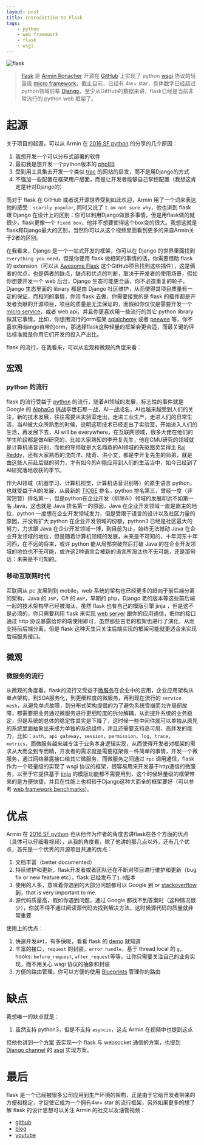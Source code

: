 ```yaml
---
layout: post
title: Introduction to Flask
tags: 
    - python
    - web framework
    - flask
    - wsgi
---
```

![flask](http://flask.palletsprojects.com/en/1.1.x/_images/flask-logo.png)

> [flask](http://flask.palletsprojects.com/en/1.1.x/) 是 [Armin Ronacher](https://github.com/mitsuhiko) 开源在 [GitHub](https://github.com/pallets/flask) 上实现了 python [wsgi](https://wsgi.readthedocs.io/en/latest/index.html) 协议的轻量级 [micro framework](http://flask.palletsprojects.com/en/1.1.x/foreword/#what-does-micro-mean)，截止目前，已经有 4w+ star，具体数字已经超过python领域前辈 [Django](https://github.com/django/django)，至少从GitHub的数据来讲，flask已经是当前非常流行的 python web 框架了。

# 起源

关于项目的起源，可以从 Armin 在 [2016 SF python](https://www.youtube.com/watch?v=1ByQhAM5c1I) 的分享的几个原因：

1. 我想开发一个可以分布式部署的软件
2. 最初我是想开发一个python版本的 [phpBB](https://www.phpbb.com/)
3. 受到用工具集去开发一个类似 [trac](https://trac.edgewall.org/) 的网站的启发，而不是用Django的方式
4. 不强加一些配置在框架用户层面，而是让开发者能够自己掌控配置（我想这肯定是针对Django的）

而对于 flask 在 GitHub 或者说开源世界受到如此欢迎，Armin 用了一个词来表达他的感受：`scarily popular`, 同时又说了 `I am not sure why`，他也讲到 flask 跟 Django 在设计上的区别：你可以利用Django做很多事情，但是用flask做的就很少，flask更像一个 `fixed box`，他并不想要使得这个box变的很大。我想这就是flask和Django最大的区别，当然你可以从这个视频里面看到更多的来自Armin关于2者的区别。

在我看来，Django 是一个一站式开发的框架，你可以在 Django 的世界里面找到 `everything you need`，但是你要用 flask 做相同的事情的话，你需要借助 flask 的 extension（可以从 [Awesome Flask](https://github.com/humiaozuzu/awesome-flask) 这个GitHub项目找到这些插件），这是俩者的优点，也是俩者的缺点，缺点和优点的判断，取决于开发者的使用场景，假如你想要开发一个 web 后台，Django 生态可能更合适，你不必造重复的轮子，Django 生态里面的 library 都是由 Django 社区维护，从而使得其项目质量有一定的保证，而相同的事情，你用 flask 去做，你需要接受的是 flask 的插件都是开发者贡献的开源项目，项目的质量是无法保证的，而假如你仅仅是需要开发一个 [micro service](https://en.wikipedia.org/wiki/Microservices)，或者 web api，并且你更喜欢用一些流行的其它 python library 做其它事情，比如，你想用流行的orm框架  [sqlalchemy](https://www.sqlalchemy.org/) 或者 [peewee](http://docs.peewee-orm.com/en/latest/) 等，你不喜欢用django自带的orm，那选择flask这种轻量的框架会更合适，而最关键的评估标准就是你用它们开发的投入产出比。

flask 的流行，在我看来，可以从宏观和微观的角度来看：

## 宏观

### python 的流行

flask 的流行受益于 [python](https://en.wikipedia.org/wiki/Python_(programming_language)) 的流行，随着AI领域的发展，标志性的事件就是 Google 的 [AlphaGo](https://en.wikipedia.org/wiki/AlphaGo) 挑战李世石那一战，AI一战成名，AI也越来越受到人们的关注，新的技术发展，往往需要从实验室走出，走进工业生产，走进人们的日常生活，当AI被大众所熟悉的时候，说明这项技术已经走出了实验室，开始进入人们的生活，再发展下去，AI will be everywhere，在互联网领域，很多大佬在他们的学生阶段都是做AI研究的，比如大家熟知的李开复先生，他在CMU研究的领域就是计算机语音识别，而他的导师就是大名鼎鼎的AI领域的先驱图灵奖得主 [Raj Reddy](https://en.wikipedia.org/wiki/Raj_Reddy)，还有大家熟悉的沈向洋、陆奇、洪小文，都是李开复先生的师弟，就是由这些人前赴后继的努力，才有如今的AI能应用到人们的生活当中，如今已经到了AI研究落地收获的季节。

作为AI领域（机器学习、计算机视觉，计算机语音识别等）的原生语言 python，也就受益于AI的发展，从最新的 [TIOBE](https://www.tiobe.com/tiobe-index/) 排名，python 排名第三，曾经一度（非常短暂）排名第一，但是python在企业开发（排除AI）领域的发展却远不如第一名 Java，这也就是 Java 排名第一的原因，Java 在企业开发领域一直是霸主的地位，python 一度想在企业开发领域发力，但是受限于语言的设计以及社区力量的原因，并没有扩大 python 在企业开发领域的份额，python3 已经是社区最大的努力，力求跟 Java 在企业开发领域一博，到目前为止，始终无法撼动 Java 在企业开发领域的地位，但是随着计算机领域的发展，未来是不可知的，十年河东十年河西，在不远的将来，或许 python 能从局部突破然后打破 Java 的在企业开发领域的地位也不无可能，或许这2种语言会被新的语言所淘汰也不无可能，还是那句话：未来是不可知的。

### 移动互联网时代

互联网从 pc 发展到到 mobile，web 系统的架构也已经更多的趋向于前后端分离的架构，Java 的 `JSP`，C# 的 `ASP`，早期的 php，Django 老的版本等这些前后端一起的技术架构早已经被淘汰，虽然 flask 也有自己的模版引擎 jinja ，但是这不是必须的，你只需要利用 flask 来实现 [web server](https://en.wikipedia.org/wiki/Web_server) 跟你的应用通信，把你的接口通过 http 协议暴露给你的端使用即可，虽然那些古老的框架也进行了演化，从而支持前后端分离，但是 flask 这种天生只关注后端实现的框架可能就更适合来实现后端服务接口。

## 微观

### 微服务的流行

从微观的角度看，flask的流行又受益于[微服务](https://en.wikipedia.org/wiki/Microservices)在企业中的应用，企业应用架构从单点架构，到SOA服务化，到更细粒度的微服务，再到现在流行的 `service mesh`，从避免单点故障，到分布式架构提倡的为了避免系统雪崩而允许局部故障，都需要把业务通过微服务进行更细粒度的拆分解耦，从而提升系统的业务稳定，但是系统的总体的稳定性其实是下降了，这时候一些中间件就可以单独从原先的系统里面抽象出来成为单独的系统组件，并且还需要支持高可用、高并发的能力，比如：`auth`，`api gateway`，`session`，`permission`，`log`，`trace`，`metrics`，而微服务越来越专注于业务本身逻辑实现，从而使得开发者对框架的需求从大而全到专而精，开发者的需求就是需要框架做一件简单的事情，开发一个微服务，通过网络暴露接口给其它微服务，而微服务之间通过 `rpc` 调用通信，flask作为一个轻量级的实现了 wsgi 协议的框架，很容易用来开发基于http通信的微服务，以至于它提供基于 [jinja](https://jinja.palletsprojects.com/en/2.10.x/) 的模版功能都不需要用到，这个时候轻量级的框架带来的是方便快捷，并且在性能上也相较于Django这种大而全的框架要好（可以参考 [web framework benchmarks](https://www.techempower.com/benchmarks/))。

# 优点

Armin 在 [2016 SF python](https://www.youtube.com/watch?v=1ByQhAM5c1I&t=330s) 也从他作为作者的角度去讲flask在各个方面的优点（具体可以仔细看视频），从我的角度看，除了他讲的那几点以外，还有几个优点，首先是一个优秀的开源项目共通的优点：

1. 文档丰富（better documented）
2. 持续维护和更新，flask开发者或者团队还在不断对项目进行维护和更新（bug fix or new feature etc），flask 已经发布了`1.0`版本
3. 使用的人多，意味着你遇到的大部分问题都可以 Google 到 or [stackoverflow](https://stackoverflow.com/questions/tagged/flask) 到，that is very important to me.
4. 源代码质量高，假如你遇到问题，通过 Google 都找不到答案时（这种情况很少），你就不得不通过阅读源代码去找到解决方法，这时候源代码的质量就非常重要

使用上的优点：

1. 快速开发`API`，有多快呢，看看 flask 的 [demo](http://flask.palletsprojects.com/en/1.1.x/quickstart/#a-minimal-application) 就知道
2. 丰富的接口，`request` 的封装，`error handle`，基于 thread local 的 `g`，hooks: `before_request`, `after_request`等等，让你只需要关注自己的业务实现，而不用关心 wsgi 协议的抽象和封装
3. 方便的路由管理，你可以方便的使用 [Blueprints](http://flask.palletsprojects.com/en/1.1.x/blueprints/#blueprints) 管理你的路由

# 缺点

我想唯一的缺点就是：

1. 虽然支持 python3，但是不支持 `asyncio`，这点 Armin 在视频中也提到这点

但他也讲到一个[方案](https://www.youtube.com/watch?v=1ByQhAM5c1I&t=279s) 去实现一个 flask 与 websocket 通信的方案，也提到 [Django channel](https://channels.readthedocs.io/en/latest/) 的 [asgi](https://asgi.readthedocs.io/en/latest/) 实现方案。

# 最后

flask 是一个已经被很多公司应用到生产环境的架构，正是由于它给开发者带来的方便和稳定，才促使它成为一个拥有4w+ star 的流行框架，另外如果更多的想了解 flask 的设计思想可以关注 Armin 的社交以及油管视频：

- [github](https://github.com/mitsuhiko)
- [blog](https://lucumr.pocoo.org/)
- [youtube](https://www.youtube.com/channel/UC-mexo-76-J1MlQM8NkWCYw)

